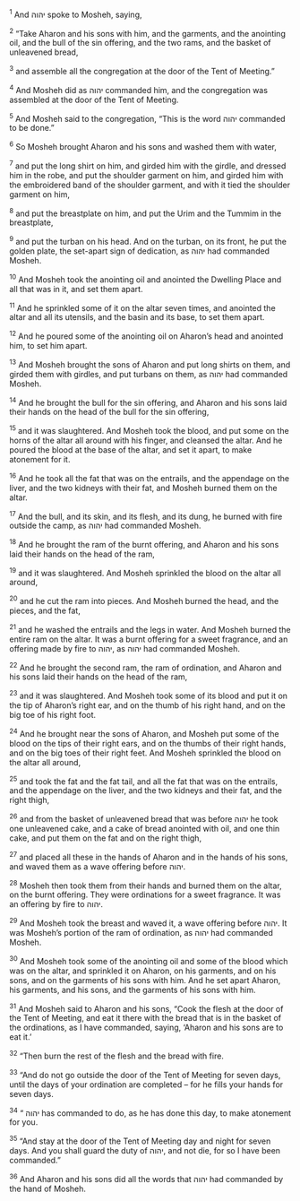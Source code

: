 <sup>1</sup> And יהוה spoke to Mosheh, saying,

<sup>2</sup> “Take Aharon and his sons with him, and the garments, and the anointing oil, and the bull of the sin offering, and the two rams, and the basket of unleavened bread,

<sup>3</sup> and assemble all the congregation at the door of the Tent of Meeting.”

<sup>4</sup> And Mosheh did as יהוה commanded him, and the congregation was assembled at the door of the Tent of Meeting.

<sup>5</sup> And Mosheh said to the congregation, “This is the word יהוה commanded to be done.”

<sup>6</sup> So Mosheh brought Aharon and his sons and washed them with water,

<sup>7</sup> and put the long shirt on him, and girded him with the girdle, and dressed him in the robe, and put the shoulder garment on him, and girded him with the embroidered band of the shoulder garment, and with it tied the shoulder garment on him,

<sup>8</sup> and put the breastplate on him, and put the Urim and the Tummim in the breastplate,

<sup>9</sup> and put the turban on his head. And on the turban, on its front, he put the golden plate, the set-apart sign of dedication, as יהוה had commanded Mosheh.

<sup>10</sup> And Mosheh took the anointing oil and anointed the Dwelling Place and all that was in it, and set them apart.

<sup>11</sup> And he sprinkled some of it on the altar seven times, and anointed the altar and all its utensils, and the basin and its base, to set them apart.

<sup>12</sup> And he poured some of the anointing oil on Aharon’s head and anointed him, to set him apart.

<sup>13</sup> And Mosheh brought the sons of Aharon and put long shirts on them, and girded them with girdles, and put turbans on them, as יהוה had commanded Mosheh.

<sup>14</sup> And he brought the bull for the sin offering, and Aharon and his sons laid their hands on the head of the bull for the sin offering,

<sup>15</sup> and it was slaughtered. And Mosheh took the blood, and put some on the horns of the altar all around with his finger, and cleansed the altar. And he poured the blood at the base of the altar, and set it apart, to make atonement for it.

<sup>16</sup> And he took all the fat that was on the entrails, and the appendage on the liver, and the two kidneys with their fat, and Mosheh burned them on the altar.

<sup>17</sup> And the bull, and its skin, and its flesh, and its dung, he burned with fire outside the camp, as יהוה had commanded Mosheh.

<sup>18</sup> And he brought the ram of the burnt offering, and Aharon and his sons laid their hands on the head of the ram,

<sup>19</sup> and it was slaughtered. And Mosheh sprinkled the blood on the altar all around,

<sup>20</sup> and he cut the ram into pieces. And Mosheh burned the head, and the pieces, and the fat,

<sup>21</sup> and he washed the entrails and the legs in water. And Mosheh burned the entire ram on the altar. It was a burnt offering for a sweet fragrance, and an offering made by fire to יהוה, as יהוה had commanded Mosheh.

<sup>22</sup> And he brought the second ram, the ram of ordination, and Aharon and his sons laid their hands on the head of the ram,

<sup>23</sup> and it was slaughtered. And Mosheh took some of its blood and put it on the tip of Aharon’s right ear, and on the thumb of his right hand, and on the big toe of his right foot.

<sup>24</sup> And he brought near the sons of Aharon, and Mosheh put some of the blood on the tips of their right ears, and on the thumbs of their right hands, and on the big toes of their right feet. And Mosheh sprinkled the blood on the altar all around,

<sup>25</sup> and took the fat and the fat tail, and all the fat that was on the entrails, and the appendage on the liver, and the two kidneys and their fat, and the right thigh,

<sup>26</sup> and from the basket of unleavened bread that was before יהוה he took one unleavened cake, and a cake of bread anointed with oil, and one thin cake, and put them on the fat and on the right thigh,

<sup>27</sup> and placed all these in the hands of Aharon and in the hands of his sons, and waved them as a wave offering before יהוה.

<sup>28</sup> Mosheh then took them from their hands and burned them on the altar, on the burnt offering. They were ordinations for a sweet fragrance. It was an offering by fire to יהוה.

<sup>29</sup> And Mosheh took the breast and waved it, a wave offering before יהוה. It was Mosheh’s portion of the ram of ordination, as יהוה had commanded Mosheh.

<sup>30</sup> And Mosheh took some of the anointing oil and some of the blood which was on the altar, and sprinkled it on Aharon, on his garments, and on his sons, and on the garments of his sons with him. And he set apart Aharon, his garments, and his sons, and the garments of his sons with him.

<sup>31</sup> And Mosheh said to Aharon and his sons, “Cook the flesh at the door of the Tent of Meeting, and eat it there with the bread that is in the basket of the ordinations, as I have commanded, saying, ‘Aharon and his sons are to eat it.’

<sup>32</sup> “Then burn the rest of the flesh and the bread with fire.

<sup>33</sup> “And do not go outside the door of the Tent of Meeting for seven days, until the days of your ordination are completed – for he fills your hands for seven days.

<sup>34</sup> “ יהוה has commanded to do, as he has done this day, to make atonement for you.

<sup>35</sup> “And stay at the door of the Tent of Meeting day and night for seven days. And you shall guard the duty of יהוה, and not die, for so I have been commanded.”

<sup>36</sup> And Aharon and his sons did all the words that יהוה had commanded by the hand of Mosheh.

